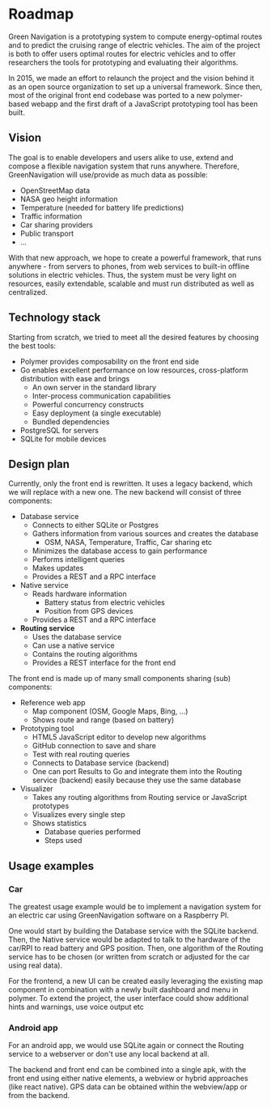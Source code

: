 # Roadmap

Green Navigation is a prototyping system to compute energy-optimal routes and to predict the cruising range of electric vehicles. The aim of the project is both to offer users optimal routes for electric vehicles and to offer researchers the tools for prototyping and evaluating their algorithms.

In 2015, we made an effort to relaunch the project and the vision behind it as an open source organization to set up a universal framework. Since then, most of the original front end codebase was ported to a new polymer-based webapp and the first draft of a JavaScript prototyping tool has been built.

## Vision

The goal is to enable developers and users alike to use, extend and compose a flexible navigation system that runs anywhere. Therefore, GreenNavigation will use/provide as much data as possible:

- OpenStreetMap data
- NASA geo height information
- Temperature (needed for battery life predictions)
- Traffic information
- Car sharing providers
- Public transport
- ...

With that new approach, we hope to create a powerful framework, that runs anywhere - from servers to phones, from web services to built-in offline solutions in electric vehicles. Thus, the system must be very light on resources, easily extendable, scalable and must run distributed as well as centralized.

## Technology stack

Starting from scratch, we tried to meet all the desired features by choosing the best tools:

- Polymer provides composability on the front end side
- Go enables excellent performance on low resources, cross-platform distribution with ease and brings
    - An own server in the standard library
    - Inter-process communication capabilities
    - Powerful concurrency constructs
    - Easy deployment (a single executable)
    - Bundled dependencies
- PostgreSQL for servers
- SQLite for mobile devices

## Design plan

Currently, only the front end is rewritten. It uses a legacy backend, which we will replace with a new one. The new backend will consist of three components:

- Database service
    - Connects to either SQLite or Postgres
    - Gathers information from various sources and creates the database
        - OSM, NASA, Temperature, Traffic, Car sharing etc
    - Minimizes the database access to gain performance
    - Performs intelligent queries
    - Makes updates
    - Provides a REST and a RPC interface
- Native service
    - Reads hardware information
        - Battery status from electric vehicles
        - Position from GPS devices
    - Provides a REST and a RPC interface
- **Routing service**
    - Uses the database service
    - Can use a native service
    - Contains the routing algorithms
    - Provides a REST interface for the front end


The front end is made up of many small components sharing (sub) components:

- Reference web app
    - Map component (OSM, Google Maps, Bing, ...)
    - Shows route and range (based on battery)
- Prototyping tool
    - HTML5 JavaScript editor to develop new algorithms
    - GitHub connection to save and share
    - Test with real routing queries
    - Connects to Database service (backend)
    - One can port Results to Go and integrate them into the Routing service (backend) easily because they use the same database
- Visualizer
    - Takes any routing algorithms from Routing service or JavaScript prototypes
    - Visualizes every single step
    - Shows statistics
        - Database queries performed
        - Steps used

## Usage examples

### Car

The greatest usage example would be to implement a navigation system for an electric car using GreenNavigation software on a Raspberry PI.

One would start by building the Database service with the SQLite backend. Then, the Native service would be adapted to talk to the hardware of the car/RPI to read battery and GPS position. Then, one algorithm of the Routing service has to be chosen (or written from scratch or adjusted for the car using real data).

For the frontend, a new UI can be created easily leveraging the existing map component in combination with a newly built dashboard and menu in polymer. To extend the project, the user interface could show additional hints and warnings, use voice output etc

### Android app

For an android app, we would use SQLite again or connect the Routing service to a webserver or don't use any local backend at all. 

The backend and front end can be combined into a single apk, with the front end using either native elements, a webview or hybrid approaches (like react native). GPS data can be obtained within the webview/app or from the backend.